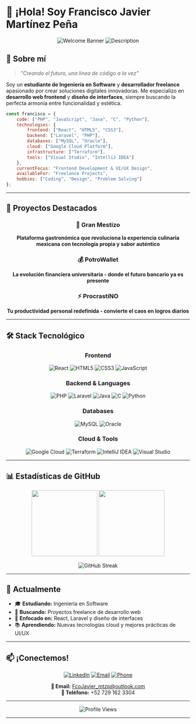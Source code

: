 # 👋 ¡Hola! Soy Francisco Javier Martínez Peña

<div align="center">

<!-- Animated Welcome Banner -->
<img src="https://readme-typing-svg.herokuapp.com?font=Space+Mono&weight=700&size=35&duration=2000&pause=1000&color=00FF87&center=true&vCenter=true&width=800&lines=Francisco+Javier;fjmp-dev" alt="Welcome Banner" />

<!-- Animated Description -->
<img src="https://readme-typing-svg.herokuapp.com?font=Roboto&size=18&duration=3000&pause=1000&color=FFFFFF&center=true&vCenter=true&width=900&height=80&lines=%F0%9F%8E%93+Software+Engineering+Student+%7C+%F0%9F%92%BB+Freelance+Developer;%F0%9F%9A%80+Creando+el+futuro%2C+una+l%C3%ADnea+de+c%C3%B3digo+a+la+vez;%F0%9F%8C%9F+Frontend+Specialist+%26+UI%2FUX+Enthusiast" alt="Description" />

</div>

## 🌟 Sobre mí

> *"Creando el futuro, una línea de código a la vez"*

Soy un **estudiante de Ingeniería en Software** y **desarrollador freelance** apasionado por crear soluciones digitales innovadoras. Me especializo en **desarrollo web frontend** y **diseño de interfaces**, siempre buscando la perfecta armonía entre funcionalidad y estética.

```javascript
const francisco = {
    code: ["PHP", "JavaScript", "Java", "C", "Python"],
    technologies: {
        frontend: ["React", "HTML5", "CSS3"],
        backend: ["Laravel", "PHP"],
        databases: ["MySQL", "Oracle"],
        cloud: ["Google Cloud Platform"],
        infrastructure: ["Terraform"],
        tools: ["Visual Studio", "IntelliJ IDEA"]
    },
    currentFocus: "Frontend Development & UI/UX Design",
    availableFor: "Freelance Projects",
    hobbies: ["Coding", "Design", "Problem Solving"]
};
```

---

## 🚀 Proyectos Destacados

<div align="center">

### 🌮 Gran Mestizo
**Plataforma gastronómica que revoluciona la experiencia culinaria mexicana con tecnología propia y sabor auténtico**

### 💰 PotroWallet  
**La evolución financiera universitaria - donde el futuro bancario ya es presente**

### ⚡ ProcrastiNO
**Tu productividad personal redefinida - convierte el caos en logros diarios**

</div>

---

## 🛠️ Stack Tecnológico

<div align="center">

### Frontend
![React](https://img.shields.io/badge/React-20232A?style=for-the-badge&logo=react&logoColor=61DAFB)
![HTML5](https://img.shields.io/badge/HTML5-E34F26?style=for-the-badge&logo=html5&logoColor=white)
![CSS3](https://img.shields.io/badge/CSS3-1572B6?style=for-the-badge&logo=css3&logoColor=white)
![JavaScript](https://img.shields.io/badge/JavaScript-F7DF1E?style=for-the-badge&logo=javascript&logoColor=black)

### Backend & Languages
![PHP](https://img.shields.io/badge/PHP-777BB4?style=for-the-badge&logo=php&logoColor=white)
![Laravel](https://img.shields.io/badge/Laravel-FF2D20?style=for-the-badge&logo=laravel&logoColor=white)
![Java](https://img.shields.io/badge/Java-ED8B00?style=for-the-badge&logo=openjdk&logoColor=white)
![C](https://img.shields.io/badge/C-00599C?style=for-the-badge&logo=c&logoColor=white)
![Python](https://img.shields.io/badge/Python-3776AB?style=for-the-badge&logo=python&logoColor=white)

### Databases
![MySQL](https://img.shields.io/badge/MySQL-4479A1?style=for-the-badge&logo=mysql&logoColor=white)
![Oracle](https://img.shields.io/badge/Oracle-F80000?style=for-the-badge&logo=oracle&logoColor=white)

### Cloud & Tools
![Google Cloud](https://img.shields.io/badge/Google_Cloud-4285F4?style=for-the-badge&logo=google-cloud&logoColor=white)
![Terraform](https://img.shields.io/badge/Terraform-623CE4?style=for-the-badge&logo=terraform&logoColor=white)
![IntelliJ IDEA](https://img.shields.io/badge/IntelliJ_IDEA-000000.svg?style=for-the-badge&logo=intellij-idea&logoColor=white)
![Visual Studio](https://img.shields.io/badge/Visual_Studio-5C2D91?style=for-the-badge&logo=visual%20studio&logoColor=white)

</div>

---

## 📊 Estadísticas de GitHub

<div align="center">

<img height="180em" src="https://github-readme-stats.vercel.app/api?username=fjmp-dev&show_icons=true&theme=dark&include_all_commits=true&count_private=true&bg_color=0d1117&title_color=00ff87&text_color=ffffff&icon_color=00ff87&border_color=00ff87&hide_border=true"/>

<img height="180em" src="https://github-readme-stats.vercel.app/api/top-langs/?username=fjmp-dev&layout=compact&langs_count=7&theme=dark&bg_color=0d1117&title_color=00ff87&text_color=ffffff&border_color=00ff87&hide_border=true"/>

</div>

<div align="center">

![GitHub Streak](https://streak-stats.demolab.com/?user=fjmp-dev&theme=dark&background=0d1117&stroke=00ff87&ring=00ff87&fire=00ff87&currStreakNum=ffffff&sideNums=ffffff&currStreakLabel=00ff87&sideLabels=00ff87&dates=ffffff&hide_border=true)

</div>

---

## 🌱 Actualmente

- 🎓 **Estudiando:** Ingeniería en Software
- 💼 **Buscando:** Proyectos freelance de desarrollo web
- 🌟 **Enfocado en:** React, Laravel y diseño de interfaces
- 📚 **Aprendiendo:** Nuevas tecnologías cloud y mejores prácticas de UI/UX

---

## 📫 ¡Conectemos!

<div align="center">

[![LinkedIn](https://img.shields.io/badge/LinkedIn-0077B5?style=for-the-badge&logo=linkedin&logoColor=white)](https://www.linkedin.com/in/francisco-javier-mart%C3%ADnez-pe%C3%B1a-151141221/)
[![Email](https://img.shields.io/badge/Email-D14836?style=for-the-badge&logo=gmail&logoColor=white)](mailto:FcoJavier_mtzp@outlook.com)
[![Phone](https://img.shields.io/badge/Phone-25D366?style=for-the-badge&logo=whatsapp&logoColor=white)](tel:+527291623304)

**📧 Email:** FcoJavier_mtzp@outlook.com  
**📱 Teléfono:** +52 729 162 3304

</div>

---

<div align="center">


![Profile Views](https://komarev.com/ghpvc/?username=fjmp-dev&color=00ff87&style=flat-square&label=Visitas+al+perfil)


</div>

---

<div align="center">


</div>
